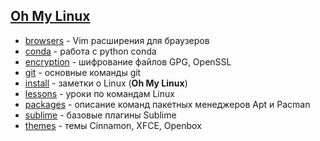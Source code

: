 ## [Oh My Linux](https://github.com/Koljasha/oh-my-linux/tree/master/install)

* [browsers](https://github.com/Koljasha/Linux/tree/master/browsers) - Vim расширения для браузеров
* [conda](https://github.com/Koljasha/Linux/tree/master/conda) - работа с python conda
* [encryption](https://github.com/Koljasha/Linux/tree/master/encryption) - шифрование файлов GPG, OpenSSL
* [git](https://github.com/Koljasha/Linux/tree/master/git) - основные команды git
* [install](https://github.com/Koljasha/Linux/tree/master/install) - заметки о Linux (**Oh My Linux**)
* [lessons](https://github.com/Koljasha/Linux/tree/master/lessons) - уроки по командам Linux
* [packages](https://github.com/Koljasha/Linux/tree/master/packages) - описание команд пакетных менеджеров Apt и Pacman
* [sublime](https://github.com/Koljasha/Linux/tree/master/sublime) - базовые плагины Sublime
* [themes](https://github.com/Koljasha/Linux/tree/master/themes) - темы Cinnamon, XFCE, Openbox
